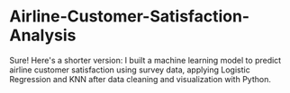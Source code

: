# Airline-Customer-Satisfaction-Analysis
Sure! Here's a shorter version:  I built a machine learning model to predict airline customer satisfaction using survey data, applying Logistic Regression and KNN after data cleaning and visualization with Python.
